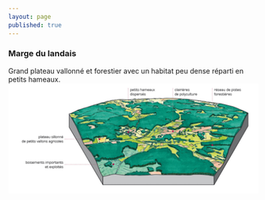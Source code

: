 ```yaml
---
layout: page
published: true
---
```


### Marge du landais
Grand plateau vallonné et forestier avec un habitat peu dense réparti en petits hameaux.
![](data/images/1/architecture/1_architecture_bloc5.jpg)